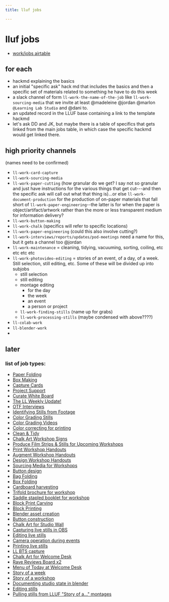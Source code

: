 ```yaml
---
title: lluf jobs

---
```


# lluf jobs 

* [work/jobs airtable](https://airtable.com/app03VUGoG6fSJcT5/tbl5PcEGX8WKcpzx1/viwTQqLgOgQzl915f?blocks=hide)

## for each

- hackmd explaining the basics
- an initial "specific ask" hack md that includes the basics and then a specific set of materials related to something he have to do this week
- a slack channel of form `ll-work-the-name-of-the-job` like `ll-work-sourcing-media` that we invite at least @madeleine @jordan @marlon `@Learning Lab Studio` and @dani to.
- an updated record in the LLUF base containing a link to the template hackmd
- let's ask DD and JK, but maybe there is a table of specifics that gets linked from the main jobs table, in which case the specific hackmd would get linked there.

## high priority channels

(names need to be confirmed)

- `ll-work-card-capture`
- `ll-work-sourcing-media`
- `ll-work-paper-cutting` (how granular do we get? I say not so granular and just have instructions for the various things that get cut---and then the specific ask will call out what that thing is)...or else `ll-work-document-production` for the production of on-paper materials that fall short of `ll-work-paper-engineering`--the latter is for when the paper is object/artifact/artwork rather than the more or less transparent medium for information delivery?
- `ll-work-button-making`
- `ll-work-chalk` (specifics will refer to specific locations)
- `ll-work-paper-engineering` (could this also involve cutting?)
- `ll-work-interviews/reports/updates/pod-meetings` need a name for this, but it gets a channel too @jordan
- `ll-work-maintenance` = cleaning, tidying, vacuuming, sorting, coiling, etc etc etc etc
- `ll-work-photovideo-editing` = stories of an event, of a day, of a week. Still selection, still editing, etc. Some of these will be divided up into subjobs
    - still selection
    - still editing
    - montage editing
        - for the day
        - the week
        - an event
        - a person or project
    - `ll-work-finding-stills` (name up for grabs)
    - `ll-work-processing-stills` (maybe condensed with above????)
- `ll-colab-work`
- `ll-blender-work`
- 


## later



### list of job types: 
* [Paper Folding](/MMiSwRVkRXyTD4tIhHIhpg)
* [Box Making](/TXGzHEUDQ4WSJ4NHm9w9MA)
* [Capture Cards](/3L6l0XZORbGvPnDXXJfO9A) 
* [Project Support](/_LLfJ9_wSGeuGblDO1t10w)
* [Curate White Board](/HGUQdCURQHKqkoPSgjEkJA)
* [The LL Weekly Update!](/EC162jLySGareuKpIMF9jw)
* [OTF Interviews](/JyaxCC1XRO2RdXuwoA6mbg)
* [Identifying Stills from Footage](/rrOzM0vWRE6i3WWlCNoDJA)
* [Color Grading Stills](/mZlAcRJvQeeSe42lwzuHgw)
* [Color Grading Videos](/rFsLcc_qRLyPRZ5qw7h9Uw)
* [Color correcting for printing](/6ikX_htuTQuFFS0VMU0wpw)
* [Clean & Tidy](/6rpgmhjlSLC2yiRWY8J35A)
* [Chalk Art Workshop Signs](/EYz6joMwR2O_DaaQ4VCAlQ)
* [Produce Film Strips & Stills for Upcoming Workshops](/VRIPrRtARb-Gze-vZuoINw)
* [Print Workshop Handouts](/NAg_7VPFRKOiUOqhPvkkuQ)
* [Augment Workshop Handouts](/9GegkxayRkeBrjUlrz7OwQ)
* [Design Workshop Handouts](/r-QRBkW2S8aQsItDlwWORw)
* [Sourcing Media for Workshops](/3aggt5dITwel5jLye4NwzQ?edit)
* [Button design](/zot0TgsbRpGgWeD42bdQKQ)
* [Bag Folding](/GEuX0nTJS8eb6hzheb8weQ)
* [Box Folding](/qL3_Ixc6TE6RsQ7VoiJYCg)
* [Cardboard harvesting](/mzY1FCZHR4CuhP4qLlP1Lg)
* [Trifold brochure for workshop](/WkIoWDjRTLya6mTDkk64Uw)
* [Saddle stapled booklet for workshop](/0FpIEEf9QtyHY0y-to7ARA)
* [Block Print Carving](/age-Vjs_T9WkdqonJdd_9Q)
* [Block Printing](/wxSg2YwHTlewJUfvVGL9JQ)
* [Blender asset creation](/-U6E1caRRXiUPY_8hpQXaw)
* [Button construction](/CDxW3VSVQ864DPCW_Agndw)
* [Chalk Art for Studio Wall](/vcmugp8cT2CCPvkTf8sptw)
* [Capturing live stills in OBS](/Nu0smuZWQG2tB9RtfEEBIQ)
* [Editing live stills](/JOs8L3FHREWweTVnuHoQxw)
* [Camera operation during events](/NtU-CgQrT-ymrkl71sZyqw)
* [Printing live stills](/ZDzyIElLRnStHP_D79Tiug)
* [LL BTS capture](/9xLb046_SHOcALAtoVD0lw)
* [Chalk Art for Welcome Desk](/ESuOnMkMRQeDaA0k8_8o8Q)
* [Rave Reviews Board x2](/s8_kKKQfQ6CqP9C-MOa91Q)
* [Menu of Today at Welcome Desk](/FHfXiIc5R9SfYuHLcOjiNQ)
* [Story of a week](/65pyyTtzSh-fjE_mAXclXA)
* [Story of a workshop](/RcXQngFiTjq0xhaLCmdMww)
* [Documenting studio state in blender](/xheqeqhCQj-vdTHO9WW2PQ)
* [Editing stills](/BHgtuZj8TTGAaO50qVs1dQ)
* [Pulling stills from LLUF "Story of a..." montages](/xoK-WxwXSaibVeiVQmbXbg)